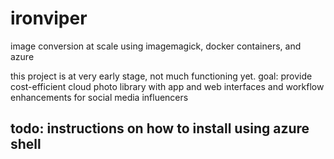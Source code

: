 # ironviper

image conversion at scale using imagemagick, docker containers, and azure

this project is at very early stage, not much functioning yet.
goal: provide cost-efficient cloud photo library with app and web interfaces and workflow enhancements for social media influencers

## todo: instructions on how to install using azure shell